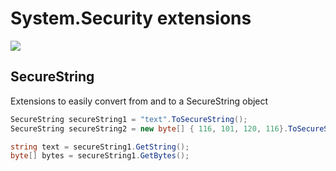 # System.Security extensions

[![](https://img.shields.io/nuget/v/Eris.Extensions.Security.svg)](https://www.nuget.org/packages/Eris.Extensions.Security)

## SecureString 

Extensions to easily convert from and to a SecureString object

```c#
SecureString secureString1 = "text".ToSecureString();
SecureString secureString2 = new byte[] { 116, 101, 120, 116}.ToSecureString();

string text = secureString1.GetString();
byte[] bytes = secureString1.GetBytes();

```
